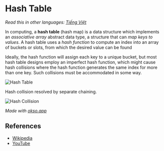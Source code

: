 # Hash Table

_Read this in other languages:_
[_Tiếng Việt_](README.md)

In computing, a **hash table** (hash map) is a data
structure which implements an _associative array_
abstract data type, a structure that can _map keys
to values_. A hash table uses a _hash function_ to
compute an index into an array of buckets or slots,
from which the desired value can be found

Ideally, the hash function will assign each key to a
unique bucket, but most hash table designs employ an
imperfect hash function, which might cause hash
collisions where the hash function generates the same
index for more than one key. Such collisions must be
accommodated in some way.

![Hash Table](./images/hash-table.jpeg)

Hash collision resolved by separate chaining.

![Hash Collision](./images/collision-resolution.jpeg)

_Made with [okso.app](https://okso.app)_

## References

- [Wikipedia](https://en.wikipedia.org/wiki/Hash_table)
- [YouTube](https://www.youtube.com/watch?v=shs0KM3wKv8&index=4&list=PLLXdhg_r2hKA7DPDsunoDZ-Z769jWn4R8)
